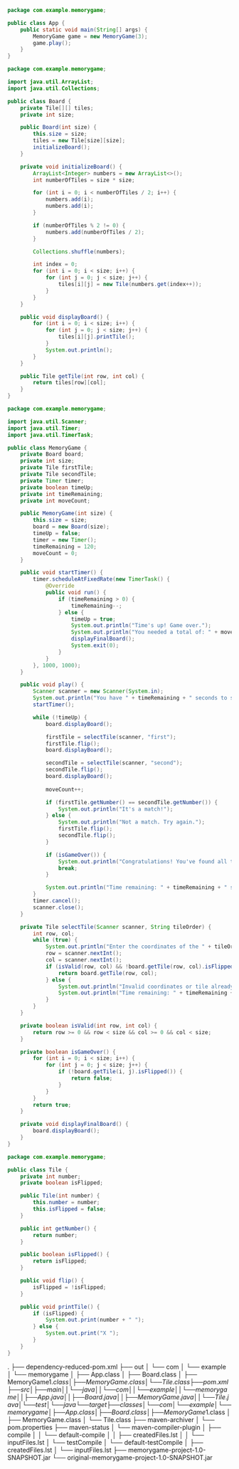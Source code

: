 ```java
package com.example.memorygame;

public class App {
    public static void main(String[] args) {
        MemoryGame game = new MemoryGame(3); 
        game.play();
    }
}

```

```java
package com.example.memorygame;

import java.util.ArrayList;
import java.util.Collections;

public class Board {
    private Tile[][] tiles;
    private int size;

    public Board(int size) {
        this.size = size;
        tiles = new Tile[size][size];
        initializeBoard();
    }

    private void initializeBoard() {
        ArrayList<Integer> numbers = new ArrayList<>();
        int numberOfTiles = size * size;

        for (int i = 0; i < numberOfTiles / 2; i++) {
            numbers.add(i);
            numbers.add(i);
        }

        if (numberOfTiles % 2 != 0) {
            numbers.add(numberOfTiles / 2);
        }

        Collections.shuffle(numbers);

        int index = 0;
        for (int i = 0; i < size; i++) {
            for (int j = 0; j < size; j++) {
                tiles[i][j] = new Tile(numbers.get(index++));
            }
        }
    }

    public void displayBoard() {
        for (int i = 0; i < size; i++) {
            for (int j = 0; j < size; j++) {
                tiles[i][j].printTile();
            }
            System.out.println();
        }
    }

    public Tile getTile(int row, int col) {
        return tiles[row][col];
    }
}

```

```java
package com.example.memorygame;

import java.util.Scanner;
import java.util.Timer;
import java.util.TimerTask;

public class MemoryGame {
    private Board board;
    private int size;
    private Tile firstTile;
    private Tile secondTile;
    private Timer timer;
    private boolean timeUp;
    private int timeRemaining;
    private int moveCount;

    public MemoryGame(int size) {
        this.size = size;
        board = new Board(size);
        timeUp = false;
        timer = new Timer();
        timeRemaining = 120;
        moveCount = 0;
    }

    public void startTimer() {
        timer.scheduleAtFixedRate(new TimerTask() {
            @Override
            public void run() {
                if (timeRemaining > 0) {
                    timeRemaining--;
                } else {
                    timeUp = true;
                    System.out.println("Time's up! Game over.");
                    System.out.println("You needed a total of: " + moveCount + " moves");
                    displayFinalBoard();
                    System.exit(0);
                }
            }
        }, 1000, 1000);
    }

    public void play() {
        Scanner scanner = new Scanner(System.in);
        System.out.println("You have " + timeRemaining + " seconds to solve the memory game.");
        startTimer();

        while (!timeUp) {
            board.displayBoard();

            firstTile = selectTile(scanner, "first");
            firstTile.flip();
            board.displayBoard();

            secondTile = selectTile(scanner, "second");
            secondTile.flip();
            board.displayBoard();
            
            moveCount++;

            if (firstTile.getNumber() == secondTile.getNumber()) {
                System.out.println("It's a match!");
            } else {
                System.out.println("Not a match. Try again.");
                firstTile.flip();
                secondTile.flip();
            }

            if (isGameOver()) {
                System.out.println("Congratulations! You've found all the pairs.");
                break;
            }

            System.out.println("Time remaining: " + timeRemaining + " seconds");
        }
        timer.cancel();
        scanner.close();
    }

    private Tile selectTile(Scanner scanner, String tileOrder) {
        int row, col;
        while (true) {
            System.out.println("Enter the coordinates of the " + tileOrder + " tile to flip (row col):");
            row = scanner.nextInt();
            col = scanner.nextInt();
            if (isValid(row, col) && !board.getTile(row, col).isFlipped()) {
                return board.getTile(row, col);
            } else {
                System.out.println("Invalid coordinates or tile already flipped. Please try again.");
                System.out.println("Time remaining: " + timeRemaining + " seconds");
            }
        }
    }

    private boolean isValid(int row, int col) {
        return row >= 0 && row < size && col >= 0 && col < size;
    }

    private boolean isGameOver() {
        for (int i = 0; i < size; i++) {
            for (int j = 0; j < size; j++) {
                if (!board.getTile(i, j).isFlipped()) {
                    return false;
                }
            }
        }
        return true;
    }

    private void displayFinalBoard() {
        board.displayBoard();
    }
}


```


```java
package com.example.memorygame;

public class Tile {
    private int number;
    private boolean isFlipped;

    public Tile(int number) {
        this.number = number;
        this.isFlipped = false;
    }

    public int getNumber() {
        return number;
    }

    public boolean isFlipped() {
        return isFlipped;
    }

    public void flip() {
        isFlipped = !isFlipped;
    }

    public void printTile() {
        if (isFlipped) {
            System.out.print(number + " ");
        } else {
            System.out.print("X ");
        }
    }
}

```

.
├── dependency-reduced-pom.xml
├── out
│   └── com
│       └── example
│           └── memorygame
│               ├── App.class
│               ├── Board.class
│               ├── MemoryGame$1.class
│               ├── MemoryGame.class
│               └── Tile.class
├── pom.xml
├── src
│   ├── main
│   │   └── java
│   │       └── com
│   │           └── example
│   │               └── memorygame
│   │                   ├── App.java
│   │                   ├── Board.java
│   │                   ├── MemoryGame.java
│   │                   └── Tile.java
│   └── test
│       └── java
└── target
    ├── classes
    │   └── com
    │       └── example
    │           └── memorygame
    │               ├── App.class
    │               ├── Board.class
    │               ├── MemoryGame$1.class
    │               ├── MemoryGame.class
    │               └── Tile.class
    ├── maven-archiver
    │   └── pom.properties
    ├── maven-status
    │   └── maven-compiler-plugin
    │       ├── compile
    │       │   └── default-compile
    │       │       ├── createdFiles.lst
    │       │       └── inputFiles.lst
    │       └── testCompile
    │           └── default-testCompile
    │               ├── createdFiles.lst
    │               └── inputFiles.lst
    ├── memorygame-project-1.0-SNAPSHOT.jar
    └── original-memorygame-project-1.0-SNAPSHOT.jar


```java
```
